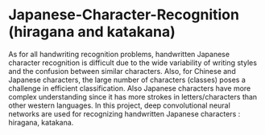 # Japanese-Character-Recognition (hiragana and katakana)
As for all handwriting recognition problems, handwritten Japanese character recognition is difficult due to the wide variability of writing styles and the confusion between similar characters. Also, for Chinese and Japanese characters, the large number of characters (classes) poses a challenge in efficient classification. Also Japanese characters have more complex understanding since it has more strokes in letters/characters than other western languages. In this project, deep convolutional neural networks are used for recognizing handwritten Japanese characters : hiragana, katakana.
